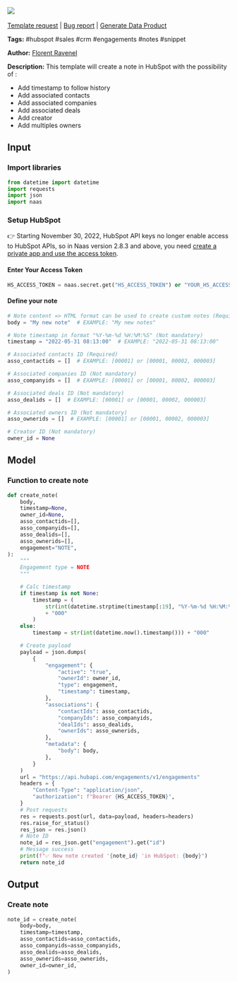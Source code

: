 <a href="https://app.naas.ai/user-redirect/naas/downloader?url=https://raw.githubusercontent.com/jupyter-naas/awesome-notebooks/master/HubSpot/HubSpot_Create_note.ipynb" target="_parent"><img src="https://naasai-public.s3.eu-west-3.amazonaws.com/open_in_naas.svg"/></a><br><br><a href="https://github.com/jupyter-naas/awesome-notebooks/issues/new?assignees=&labels=&template=template-request.md&title=Tool+-+Action+of+the+notebook+">Template request</a> | <a href="https://github.com/jupyter-naas/awesome-notebooks/issues/new?assignees=&labels=bug&template=bug_report.md&title=HubSpot+-+Create+note:+Error+short+description">Bug report</a> | <a href="https://app.naas.ai/user-redirect/naas/downloader?url=https://raw.githubusercontent.com/jupyter-naas/awesome-notebooks/master/Naas/Naas_Start_data_product.ipynb" target="_parent">Generate Data Product</a>

**Tags:** #hubspot #sales #crm #engagements #notes #snippet

**Author:** [Florent Ravenel](https://www.linkedin.com/in/florent-ravenel/)

**Description:** This template will create a note in HubSpot with the possibility of :
- Add timestamp to follow history
- Add associated contacts
- Add associated companies
- Add associated deals
- Add creator
- Add multiples owners

## Input

### Import libraries


```python
from datetime import datetime
import requests
import json
import naas
```

### Setup HubSpot
👉 Starting November 30, 2022, HubSpot API keys no longer enable access to HubSpot APIs, so in Naas version 2.8.3 and above, you need [create a private app and use the access token](https://developers.hubspot.com/docs/api/private-apps).

#### Enter Your Access Token


```python
HS_ACCESS_TOKEN = naas.secret.get("HS_ACCESS_TOKEN") or "YOUR_HS_ACCESS_TOKEN"
```

#### Define your note


```python
# Note content => HTML format can be used to create custom notes (Required)
body = "My new note"  # EXAMPLE: "My new notes"

# Note timestamp in format "%Y-%m-%d %H:%M:%S" (Not mandatory)
timestamp = "2022-05-31 08:13:00"  # EXAMPLE: "2022-05-31 08:13:00"

# Associated contacts ID (Required)
asso_contactids = []  # EXAMPLE: [00001] or [00001, 00002, 000003]

# Associated companies ID (Not mandatory)
asso_companyids = []  # EXAMPLE: [00001] or [00001, 00002, 000003]

# Associated deals ID (Not mandatory)
asso_dealids = []  # EXAMPLE: [00001] or [00001, 00002, 000003]

# Associated owners ID (Not mandatory)
asso_ownerids = []  # EXAMPLE: [00001] or [00001, 00002, 000003]

# Creator ID (Not mandatory)
owner_id = None
```

## Model

### Function to create note


```python
def create_note(
    body,
    timestamp=None,
    owner_id=None,
    asso_contactids=[],
    asso_companyids=[],
    asso_dealids=[],
    asso_ownerids=[],
    engagement="NOTE",
):
    """
    Engagement type = NOTE
    """

    # Calc timestamp
    if timestamp is not None:
        timestamp = (
            str(int(datetime.strptime(timestamp[:19], "%Y-%m-%d %H:%M:%S").timestamp()))
            + "000"
        )
    else:
        timestamp = str(int(datetime.now().timestamp())) + "000"

    # Create payload
    payload = json.dumps(
        {
            "engagement": {
                "active": "true",
                "ownerId": owner_id,
                "type": engagement,
                "timestamp": timestamp,
            },
            "associations": {
                "contactIds": asso_contactids,
                "companyIds": asso_companyids,
                "dealIds": asso_dealids,
                "ownerIds": asso_ownerids,
            },
            "metadata": {
                "body": body,
            },
        }
    )
    url = "https://api.hubapi.com/engagements/v1/engagements"
    headers = {
        "Content-Type": "application/json",
        "authorization": f"Bearer {HS_ACCESS_TOKEN}",
    }
    # Post requests
    res = requests.post(url, data=payload, headers=headers)
    res.raise_for_status()
    res_json = res.json()
    # Note ID
    note_id = res_json.get("engagement").get("id")
    # Message success
    print(f"✅ New note created '{note_id} 'in HubSpot: {body}")
    return note_id
```

## Output

### Create note


```python
note_id = create_note(
    body=body,
    timestamp=timestamp,
    asso_contactids=asso_contactids,
    asso_companyids=asso_companyids,
    asso_dealids=asso_dealids,
    asso_ownerids=asso_ownerids,
    owner_id=owner_id,
)
```
